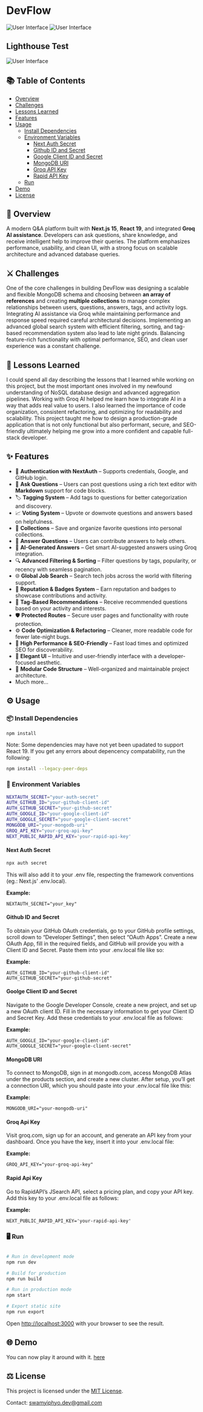 # DevFlow

![User Interface](./public/images/preview_light.webp)
![User Interface](./public/images/preview_dark.webp)

## Lighthouse Test
![User Interface](./public/images/metric.png)

## 📚 Table of Contents

- [Overview](#-overview)
- [Challenges](#️-challenges)
- [Lessons Learned](#-lessons-learned)
- [Features](#-features)
- [Usage](#️-usage)
  - [Install Dependencies](#-install-dependencies)
  - [Environment Variables](#-environment-variables)
    - [Next Auth Secret](#next-auth-secret)
    - [Github ID and Secret](#github-id-and-secret)
    - [Google Client ID and Secret](#goolge-client-id-and-secret)
    - [MongoDB URI](#mongodb-uri)
    - [Groq API Key](#groq-api-key)
    - [Rapid API Key](#rapid-api-key)
  - [Run](#️-run)
- [Demo](#-demo)
- [License](#️-license)

## 🚀 Overview

A modern Q&A platform built with **Next.js 15**, **React 19**, and integrated **Groq AI assistance**. Developers can ask questions, share knowledge, and receive intelligent help to improve their queries. The platform emphasizes performance, usability, and clean UI, with a strong focus on scalable architecture and advanced database queries.

## ⚔️ Challenges

One of the core challenges in building DevFlow was designing a scalable and flexible MongoDB schema and choosing between **an array of references** and creating **multiple collections** to manage complex relationships between users, questions, answers, tags, and activity logs. Integrating AI assistance via Groq while maintaining performance and response speed required careful architectural decisions. Implementing an advanced global search system with efficient filtering, sorting, and tag-based recommendation system also lead to late night grinds. Balancing feature-rich functionality with optimal performance, SEO, and clean user experience was a constant challenge.

## 🧠 Lessons Learned

I could spend all day describing the lessons that I learned while working on this project, but the most important ones involved in my newfound understanding of NoSQL database design and advanced aggregation pipelines. Working with Groq AI helped me learn how to integrate AI in a way that adds real value to users. I also learned the importance of code organization, consistent refactoring, and optimizing for readability and scalability. This project taught me how to design a production-grade application that is not only functional but also performant, secure, and SEO-friendly ultimately helping me grow into a more confident and capable full-stack developer.

## ✨ Features

- 🔐 **Authentication with NextAuth** – Supports credentials, Google, and GitHub login.
- 📝 **Ask Questions** – Users can post questions using a rich text editor with **Markdown** support for code blocks.
- 🏷️ **Tagging System** – Add tags to questions for better categorization and discovery.
- 📈 **Voting System** – Upvote or downvote questions and answers based on helpfulness.
- 📁 **Collections** – Save and organize favorite questions into personal collections.
- 💬 **Answer Questions** – Users can contribute answers to help others.
- 🤖 **AI-Generated Answers** – Get smart AI-suggested answers using Groq integration.
- 🔍 **Advanced Filtering & Sorting** – Filter questions by tags, popularity, or recency with seamless pagination.
- 🌐 **Global Job Search** – Search tech jobs across the world with filtering support.
- 🏅 **Reputation & Badges System** – Earn reputation and badges to showcase contributions and activity.
- 🎯 **Tag-Based Recommendations** – Receive recommended questions based on your activity and interests.
- 🛡️ **Protected Routes** – Secure user pages and functionality with route protection.
- ⚙️ **Code Optimization & Refactoring** – Cleaner, more readable code for fewer late-night bugs.
- 🚀 **High Performance & SEO-Friendly** – Fast load times and optimized SEO for discoverability.
- 🎨 **Elegant UI** – Intuitive and user-friendly interface with a developer-focused aesthetic.
- 🧩 **Modular Code Structure** – Well-organized and maintainable project architecture.
- Much more...

## ⚙️ Usage

### 📦 Install Dependencies

```bash
npm install
```

Note: Some dependencies may have not yet been upadated to support React 19. If you get any errors about depencency compatability, run the following:

```bash
npm install --legacy-peer-deps
```
### 🧬 Environment Variables

```bash
NEXTAUTH_SECRET="your-auth-secret"
AUTH_GITHUB_ID="your-github-client-id"
AUTH_GITHUB_SECRET="your-github-secret"
AUTH_GOOGLE_ID="your-google-client-id"
AUTH_GOOGLE_SECRET="your-google-client-secret"
MONGODB_URI="your-mongodb-uri"
GROQ_API_KEY="your-groq-api-key"
NEXT_PUBLIC_RAPID_API_KEY='your-rapid-api-key'
```
#### Next Auth Secret

```bash
npx auth secret
```
This will also add it to your .env file, respecting the framework conventions (eg.: Next.js’ .env.local).

**Example:**

```
NEXTAUTH_SECRET="your_key"
```

#### Github ID and Secret

To obtain your GitHub OAuth credentials, go to your GitHub profile settings, scroll down to “Developer Settings”, then select “OAuth Apps”. Create a new OAuth App, fill in the required fields, and GitHub will provide you with a Client ID and Secret. Paste them into your .env.local file like so:

**Example:**

```
AUTH_GITHUB_ID="your-github-client-id"
AUTH_GITHUB_SECRET="your-github-secret"
```

#### Goolge Client ID and Secret

Navigate to the Google Developer Console, create a new project, and set up a new OAuth client ID. Fill in the necessary information to get your Client ID and Secret Key. Add these credentials to your .env.local file as follows:

**Example:**

```
AUTH_GOOGLE_ID="your-google-client-id"
AUTH_GOOGLE_SECRET="your-google-client-secret"
```

#### MongoDB URI

To connect to MongoDB, sign in at mongodb.com, access MongoDB Atlas under the products section, and create a new cluster. After setup, you’ll get a connection URI, which you should paste into your .env.local file like this:

**Example:**

```
MONGODB_URI="your-mongodb-uri"
```

#### Groq Api Key

Visit groq.com, sign up for an account, and generate an API key from your dashboard. Once you have the key, insert it into your .env.local file:

**Example:**

```
GROQ_API_KEY="your-groq-api-key"
```

#### Rapid Api Key

Go to RapidAPI’s JSearch API, select a pricing plan, and copy your API key. Add this key to your .env.local file as follows:

**Example:**

```
NEXT_PUBLIC_RAPID_API_KEY='your-rapid-api-key'
```

### 🖥️ Run

```bash

# Run in development mode
npm run dev

# Build for production
npm run build

# Run in production mode
npm start

# Export static site
npm run export
```

Open [http://localhost:3000](http://localhost:3000) with your browser to see the result.

## 🌐 Demo

You can now play it around with it. [here](https://www.devflow.forum)

## ⚖️ License

This project is licensed under the [MIT License](LICENSE).

Contact: [swamyiphyo.dev@gmail.com](mailto:swamyiphyo.dev@gmail.com)

